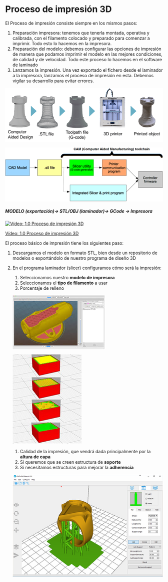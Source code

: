 # Proceso de impresión 3D

El Proceso de impresión consiste siempre en los mismos pasos:

1. Preparación impresora: tenemos que tenerla montada, operativa y calibrada, con el filamento colocado y preparado para comenzar a imprimir. Todo esto lo hacemos en la impresora.
1. Preparación del modelo: debemos configurar las opciones de impresión de manera que podamos imprimir el modelo en las mejores condiciones, de calidad y de velocidad. Todo este proceso lo hacemos en el software de laminado
1. Lanzamos la impresión. Una vez exportado el fichero desde el laminador a la impresora, lanzamos el proceso de impresión en esta. Debemos vigilar su desarrollo para evitar errores.


![](./images/3D-printing-process-chain.png)

![](./images/20-best-3d-printing-software-tools-all-are-free.png)

##### MODELO (exportación)-> STL/OBJ (laminador)-> GCode -> Impresora

[![Vídeo: 1.0 Proceso de impresión 3D](https://img.youtube.com/vi/qP4qwX_k7ag/0.jpg)](https://drive.google.com/file/d/19V8opZFFsoWpD34MG_kkph5Mw0ElxjDq/view?usp=sharing)

[Vídeo: 1.0 Proceso de impresión 3D](https://drive.google.com/file/d/19V8opZFFsoWpD34MG_kkph5Mw0ElxjDq/view?usp=sharing)

El proceso básico de impresión tiene los siguientes paso:

1. Descargamos el modelo en formato STL, bien desde un repositorio de modelos o exportándolo de nuestro programa de diseño 3D
1. En el programa laminador (slicer) configuramos cómo será la impresión:

    1. Seleccionamos nuestro **modelo de impresora**
    1. Seleccionamos el **tipo de filamento** a usar
    1. Porcentaje de relleno

    ![](./images/relleno.jpeg)

    ![](./images/220px-Infill_density.jpg)

    1. Calidad de la impresión, que vendrá dada principalmente por la **altura de capa**
    1. Si queremos que se creen estructura de **soporte**
    1. Si necesitamos estructuras para mejorar la **adherencia**

    ![](./images/Soporte.webp)
    
